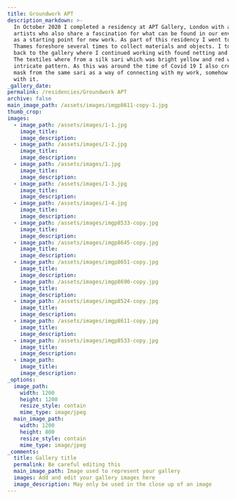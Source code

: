 ```yaml
---
title: Groundwork APT
description_markdown: >-
  In October 2020 I completed a residency at APT Gallery, London with a group of
  artists who also share a fascination for what can be found in our environment
  as a starting point for new work. As part of this residency I went to the
  Thames foreshore several times to collect materials and objects. I took these
  back to the gallery where I continued working with found netting and textiles.
  The textiles where from a silk sari which was bright yellow and red with an
  intricate pattern. As this was around the time of Covid 19 I also created a
  mask from the same sari as a way of connecting with my work, somehow merging
  with it.
_gallery_date:
permalink: /residencies/Groundwork APT
archive: false
main_image_path: /assets/images/imgp8611-copy-1.jpg
thumb_crop:
images:
  - image_path: /assets/images/1-1.jpg
    image_title:
    image_description:
  - image_path: /assets/images/1-2.jpg
    image_title:
    image_description:
  - image_path: /assets/images/1.jpg
    image_title:
    image_description:
  - image_path: /assets/images/1-3.jpg
    image_title:
    image_description:
  - image_path: /assets/images/1-4.jpg
    image_title:
    image_description:
  - image_path: /assets/images/imgp8533-copy.jpg
    image_title:
    image_description:
  - image_path: /assets/images/imgp8645-copy.jpg
    image_title:
    image_description:
  - image_path: /assets/images/imgp8651-copy.jpg
    image_title:
    image_description:
  - image_path: /assets/images/imgp8690-copy.jpg
    image_title:
    image_description:
  - image_path: /assets/images/imgp8524-copy.jpg
    image_title:
    image_description:
  - image_path: /assets/images/imgp8611-copy.jpg
    image_title:
    image_description:
  - image_path: /assets/images/imgp8533-copy.jpg
    image_title:
    image_description:
  - image_path:
    image_title:
    image_description:
_options:
  image_path:
    width: 1200
    height: 1200
    resize_style: contain
    mime_type: image/jpeg
  main_image_path:
    width: 1200
    height: 800
    resize_style: contain
    mime_type: image/jpeg
_comments:
  title: Gallery title
  permalink: Be careful editing this
  main_image_path: Image used to represent your gallery
  images: Add and edit your gallery images here
  image_description: May only be used in the close up of an image
---
```

